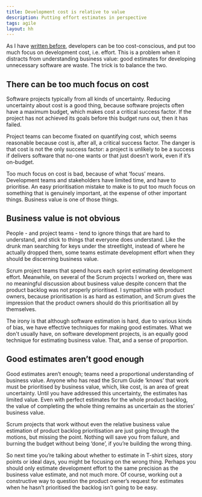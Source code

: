 ```yaml
---
title: Development cost is relative to value
description: Putting effort estimates in perspective
tags: agile
layout: hh
---
```


As I have [written before](http://blog.lunatech.com/2007/01/31/business-class-or-economy),
developers can be too cost-conscious, and put too much focus on development cost, i.e. effort. This is a problem when it distracts from understanding business value: good estimates for developing unnecessary software are waste. The trick is to balance the two.


## There can be too much focus on cost

Software projects typically from all kinds of uncertainty. Reducing uncertainty about cost is a good thing, because software projects often have a maximum budget, which makes cost a critical success factor. If the project has not achieved its goals before this budget runs out, then it has failed.

Project teams can become fixated on quantifying cost, which seems reasonable because cost is, after all, a critical success factor. The danger is that cost is not the only success factor: a project is unlikely to be a success if delivers software that no-one wants or that just doesn’t work, even if it’s on-budget.

Too much focus on cost is bad, because of what ‘focus’ means. Development teams and stakeholders have limited time, and have to prioritise. An easy prioritisation mistake to make is to put too much focus on something that is genuinely important, at the expense of other important things. Business value is one of those things.


## Business value is not obvious

People - and project teams - tend to ignore things that are hard to understand, and stick to things that everyone does understand. Like the drunk man searching for keys under the streetlight, instead of where he actually dropped them, some teams estimate development effort when they should be discerning business value.

Scrum project teams that spend hours each sprint estimating development effort. Meanwhile, on several of the Scrum projects I worked on, there was no meaningful discussion about business value despite concern that the product backlog was not properly prioritised. I sympathise with product owners, because prioritisation is as hard as estimation, and Scrum gives the impression that the product owners should do this prioritisation all by themselves.

The irony is that although software estimation is hard, due to various kinds of bias, we have effective techniques for making good estimates. What we don't usually have, on software development projects, is an equally good technique for estimating business value. That, and a sense of proportion.


## Good estimates aren’t good enough

Good estimates aren’t enough; teams need a proportional understanding of business value. Anyone who has read the Scrum Guide ‘knows’ that work must be prioritised by business value, which, like cost, is an area of great uncertainty. Until you have addressed this uncertainty, the estimates has limited value. Even with perfect estimates for the whole product backlog, the value of completing the whole thing remains as uncertain as the stories’ business value.

Scrum projects that work without even the relative business value estimation of product backlog prioritisation are just going through the motions, but missing the point. Nothing will save you from failure, and burning the budget without being ‘done’, if you’re building the wrong thing.

So next time you’re talking about whether to estimate in T-shirt sizes, story points or ideal days, you might be focusing on the wrong thing. Perhaps you should only estimate development effort to the same precision as the business value estimate, and not much more. Of course, working out a constructive way to question the product owner’s request for estimates when he hasn’t prioritised the backlog isn’t going to be easy.
